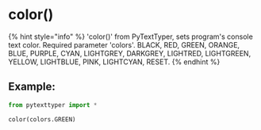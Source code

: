 # color()

{% hint style="info" %}
'color()' from PyTextTyper, sets program's console text color. Required parameter 'colors'. BLACK, RED, GREEN, ORANGE, BLUE, PURPLE, CYAN, LIGHTGREY, DARKGREY, LIGHTRED, LIGHTGREEN, YELLOW, LIGHTBLUE, PINK, LIGHTCYAN, RESET.
{% endhint %}

## Example:

```python
from pytexttyper import *

color(colors.GREEN)
```
